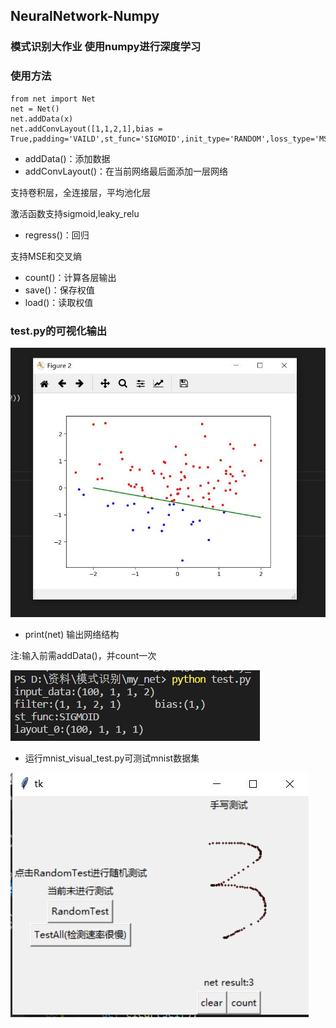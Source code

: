 ## NeuralNetwork-Numpy
### 模式识别大作业 使用numpy进行深度学习

### 使用方法
```
from net import Net
net = Net()
net.addData(x)
net.addConvLayout([1,1,2,1],bias = True,padding='VAILD',st_func='SIGMOID',init_type='RANDOM',loss_type='MSE')
```
- addData()：添加数据
- addConvLayout()：在当前网络最后面添加一层网络
  
支持卷积层，全连接层，平均池化层

激活函数支持sigmoid,leaky_relu

- regress()：回归

支持MSE和交叉熵

- count()：计算各层输出
- save()：保存权值
- load()：读取权值
### test.py的可视化输出

![pic_1](1.JPG)

- print(net) 输出网络结构


注:输入前需addData()，并count一次

![pic_2](2.JPG)

- 运行mnist_visual_test.py可测试mnist数据集

![pic_4](4.JPG)